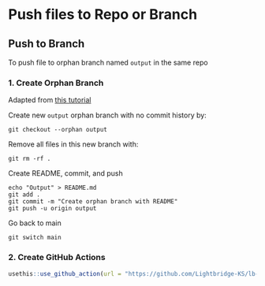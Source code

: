 # Push files to Repo or Branch

## Push to Branch

To push file to orphan branch named `output` in the same repo

### 1. Create Orphan Branch

Adapted from [this tutorial](https://shannoncrabill.com/blog/git-orphan-branches/)

Create new `output` orphan branch with no commit history by:

```shell
git checkout --orphan output
```

Remove all files in this new branch with:

```shell
git rm -rf .
```

Create README, commit, and push

```shell
echo "Output" > README.md
git add .
git commit -m "Create orphan branch with README"
git push -u origin output
```

Go back to main

```shell
git switch main
```

### 2. Create GitHub Actions

```r
usethis::use_github_action(url = "https://github.com/Lightbridge-KS/lb-actions/blob/main/push-files/push-files.yml")
```

